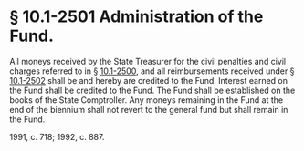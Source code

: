 # § 10.1-2501 Administration of the Fund.

<p>All moneys received by the State Treasurer for the civil penalties and civil charges referred to in § <a href='http://law.lis.virginia.gov/vacode/10.1-2500/'>10.1-2500</a>, and all reimbursements received under § <a href='http://law.lis.virginia.gov/vacode/10.1-2502/'>10.1-2502</a> shall be and hereby are credited to the Fund. Interest earned on the Fund shall be credited to the Fund. The Fund shall be established on the books of the State Comptroller. Any moneys remaining in the Fund at the end of the biennium shall not revert to the general fund but shall remain in the Fund.</p><p>1991, c. 718; 1992, c. 887.</p>